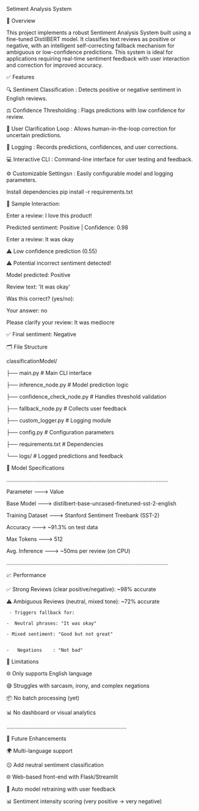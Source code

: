 Setiment Analysis System

🧠 Overview

This project implements a robust Sentiment Analysis System built using a fine-tuned DistilBERT model. 
It classifies text reviews as positive or negative, with an intelligent self-correcting fallback mechanism for ambiguous or low-confidence predictions.
This system is ideal for applications requiring real-time sentiment feedback with user interaction and correction for improved accuracy.

✅ Features

  🔍 Sentiment Classification :   Detects positive or negative sentiment in English reviews.

  ⚖️ Confidence Thresholding :    Flags predictions with low confidence for review.

  🙋 User Clarification Loop :    Allows human-in-the-loop correction for uncertain predictions.

  🧾 Logging :                    Records predictions, confidences, and user corrections.

  💻 Interactive CLI :            Command-line interface for user testing and feedback.

   ⚙️ Customizable Settingsn :      Easily configurable model and logging parameters.

Install dependencies
pip install -r requirements.txt

💬 Sample Interaction:

Enter a review: I love this product!

Predicted sentiment: Positive | Confidence: 0.98

Enter a review: It was okay

⚠️ Low confidence prediction (0.55)

⚠️ Potential incorrect sentiment detected!

Model predicted: Positive

Review text: 'It was okay'

Was this correct? (yes/no):

Your answer: no

Please clarify your review: It was mediocre

✅ Final sentiment: Negative

🗂️ File Structure

classificationModel/

├── main.py                   # Main CLI interface

├── inference_node.py         # Model prediction logic

├── confidence_check_node.py  # Handles threshold validation

├── fallback_node.py          # Collects user feedback

├── custom_logger.py          # Logging module

├── config.py                 # Configuration parameters

├── requirements.txt          # Dependencies

└── logs/                     # Logged predictions and feedback

🧬 Model Specifications

.........................................................................................................

Parameter --->	Value

Base Model --->	distilbert-base-uncased-finetuned-sst-2-english

Training Dataset --->	Stanford Sentiment Treebank (SST-2)

Accuracy  --->	~91.3% on test data

Max Tokens --->	512

Avg. Inference --->	~50ms per review (on CPU)

.........................................................................................................

📈 Performance

✅ Strong Reviews (clear positive/negative): ~98% accurate

⚠️ Ambiguous Reviews (neutral, mixed tone): ~72% accurate

     - Triggers fallback for:
     
    -  Neutral phrases: "It was okay"
    
    - Mixed sentiment: "Good but not great"

    
    -   Negations    : "Not bad"


🚫 Limitations

🌐 Only supports English language

😅 Struggles with sarcasm, irony, and complex negations

📦 No batch processing (yet)

📊 No dashboard or visual analytics

..............................................................................

🔮 Future Enhancements

🌍 Multi-language support

😐 Add neutral sentiment classification

🌐 Web-based front-end with Flask/Streamlit

🔁 Auto model retraining with user feedback

📊 Sentiment intensity scoring (very positive → very negative)



